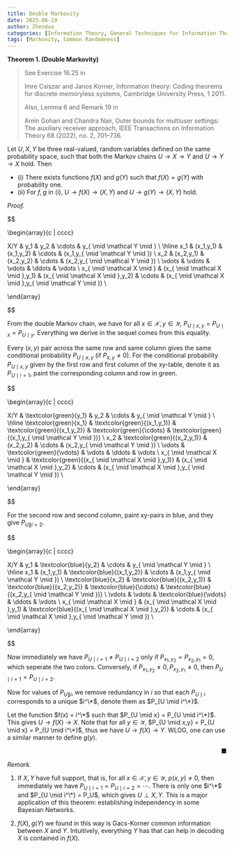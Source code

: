 ```yaml
---
title: Double Markovity
date: 2025-06-19
author: Zhenduo
categories: [Information Theory, General Techniques for Information Theory]
tags: [Markovity, Common Randomness]
---
```



**Theorem 1.  (Double Markovity)**

> See Exercise 16.25 in 
>
> Imre Csiszar and Janos Korner, Information theory: Coding theorems for discrete memoryless systems, Cambridge University Press, 1 2011.
>
>Also, Lemma 6 and Remark 19 in
>
> Amin Gohari and Chandra Nair, Outer bounds for multiuser settings: The auxiliary receiver approach, IEEE Transactions on Information Theory 68 (2022), no. 2, 701–736.

Let $U,X,Y$ be three real-valued, random variables defined on the same probability space, such that both the Markov chains $U \rightarrow X \rightarrow Y$ and $U \rightarrow Y \rightarrow X$ hold. Then

- (i) There exists functions $f(X)$ and $g(Y)$ such that $f(X) = g(Y)$ with probability one.
- (ii) For $f,g$ in (i), $U \rightarrow f(X) \rightarrow (X,Y)$ and $U \rightarrow g(Y) \rightarrow (X,Y)$ hold.

*Proof.*

$$

\begin{array}{c | cccc}

X/Y & y_1 & y_2 & \cdots & y_{ \mid \mathcal Y  \mid } \\
\hline
x_1 & (x_1,y_1) & (x_1,y_2) & \cdots & (x_1,y_{ \mid \mathcal Y \mid }) \\
x_2 & (x_2,y_1) & (x_2,y_2) & \cdots & (x_2,y_{ \mid \mathcal Y \mid }) \\
\vdots & \vdots & \vdots & \ddots & \vdots \\
x_{ \mid \mathcal X \mid } & (x_{ \mid \mathcal X \mid },y_1) & (x_{ \mid \mathcal X \mid },y_2) & \cdots & (x_{ \mid \mathcal X \mid },y_{ \mid \mathcal Y \mid }) \\

\end{array}

$$

From the double Markov chain, we have for all $x \in \mathcal X, y \in \mathcal Y$, $P_{U \mid  x,y} = P_{U \mid x} = P_{U \mid y}$. Everything we derive in the sequel comes from this equality.

Every $(x,y)$ pair across the same row and same column gives the same conditional probability $P_{U \mid x,y}$ (if $P_{x,y} \neq 0$). For the conditional probability $P_{U \mid x,y}$ given by the first row and first column of the xy-table, denote it as $P_{U \mid i=1}$, paint the corresponding column and row in green. 

$$

\begin{array}{c | cccc}

X/Y & \textcolor{green}{y_1} & y_2 & \cdots & y_{ \mid \mathcal Y  \mid } \\
\hline
\textcolor{green}{x_1} & \textcolor{green}{(x_1,y_1)} & \textcolor{green}{(x_1,y_2)} & \textcolor{green}{\cdots} & \textcolor{green}{(x_1,y_{ \mid \mathcal Y \mid })} 
\\
x_2 & \textcolor{green}{(x_2,y_1)} & (x_2,y_2) & \cdots & (x_2,y_{ \mid \mathcal Y \mid }) 
\\
\vdots & \textcolor{green}{\vdots} & \vdots & \ddots & \vdots 
\\
x_{ \mid \mathcal X \mid } & \textcolor{green}{(x_{ \mid \mathcal X \mid },y_1)} & (x_{ \mid \mathcal X \mid },y_2) & \cdots & (x_{ \mid \mathcal X \mid },y_{ \mid \mathcal Y \mid }) 
\\

\end{array}

$$

For the second row and second column, paint xy-pairs in blue, and they give $P_{U \| i=2}$.

$$

\begin{array}{c | cccc}

X/Y & y_1 & \textcolor{blue}{y_2} & \cdots & y_{ \mid \mathcal Y  \mid } \\
\hline
x_1 & (x_1,y_1) & \textcolor{blue}{(x_1,y_2)} & \cdots & (x_1,y_{ \mid \mathcal Y \mid }) \\
\textcolor{blue}{x_2} & \textcolor{blue}{(x_2,y_1)} & \textcolor{blue}{(x_2,y_2)} & \textcolor{blue}{\cdots} & \textcolor{blue}{(x_2,y_{ \mid \mathcal Y \mid })} \\
\vdots & \vdots & \textcolor{blue}{\vdots} & \ddots & \vdots \\
x_{ \mid \mathcal X \mid } & (x_{ \mid \mathcal X \mid },y_1) & \textcolor{blue}{(x_{ \mid \mathcal X \mid },y_2)} & \cdots & (x_{ \mid \mathcal X \mid },y_{ \mid \mathcal Y \mid }) \\

\end{array}

$$

Now immediately we have $P_{U \mid i=1} \neq P_{U \mid i=2}$ only if $P_{x_1, y_2} = P_{x_2, y_1} = 0$, which seperate the two colors. Conversely, if $P_{x_1, y_2} \neq 0, P_{x_2, y_1} \neq 0$, then $P_{U \mid i=1} = P_{U \mid i=2}$.

Now for values of $P_{U \| i}$, we remove redundancy in $i$ so that each $P_{U \mid i}$ corresponds to a unique $i^\*$, denote them as $P_{U \mid i^\*}$.


Let the function $f(x) = i^\*$ such that $P_{U \mid x} = P_{U \mid i^\*}$. This gives $U \rightarrow f(X) \rightarrow X$. Note that for all $y \in \mathcal Y$, $P_{U \mid x,y} = P_{U \mid x} = P_{U \mid i^\*}$, thus we have $U \rightarrow f(X) \rightarrow Y$. WLOG, one can use a similar manner to define $g(y)$.

&nbsp;<span style="float: right;">■</span>

*Remark.*

1. If $X,Y$ have full support, that is, for all $x \in \mathcal X, y \in \mathcal Y$, $p(x,y) \neq 0$, then immediately we have $P_{U \mid i=1} = P_{U \mid i=2} = \cdots$. There is only one $i^\*$ and $P_{U \mid i^\*} = P_U$, which gives $U \perp X,Y$. This is a major application of this theorem: establishing independency in some Bayesian Networks.

2. $f(X), g(Y)$ we found in this way is Gacs-Korner common information between $X$ and $Y$. Intuitively, everything $Y$ has that can help in decoding $X$ is contained in $f(X)$.

